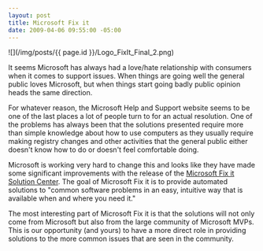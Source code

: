 ```yaml
---
layout: post
title: Microsoft Fix it
date: 2009-04-06 09:55:00 -05:00
---
```


![](/img/posts/{{ page.id }}/Logo_FixIt_Final_2.png)

It seems Microsoft has always had a love/hate relationship with consumers when it comes to support issues. When things are going well the general public loves Microsoft, but when things start going badly public opinion heads the same direction.

For whatever reason, the Microsoft Help and Support website seems to be one of the last places a lot of people turn to for an actual resolution. One of the problems has always been that the solutions presented require more than simple knowledge about how to use computers as they usually require making registry changes and other activities that the general public either doesn't know how to do or doesn't feel comfortable doing.

Microsoft is working very hard to change this and looks like they have made some significant improvements with the release of the [Microsoft Fix it Solution Center](http://support.microsoft.com/fixit#tab0). The goal of Microsoft Fix it is to provide automated solutions to "common software problems in an easy, intuitive way that is available when and where you need it."

The most interesting part of Microsoft Fix it is that the solutions will not only come from Microsoft but also from the large community of Microsoft MVPs. This is our opportunity (and yours) to have a more direct role in providing solutions to the more common issues that are seen in the community.
